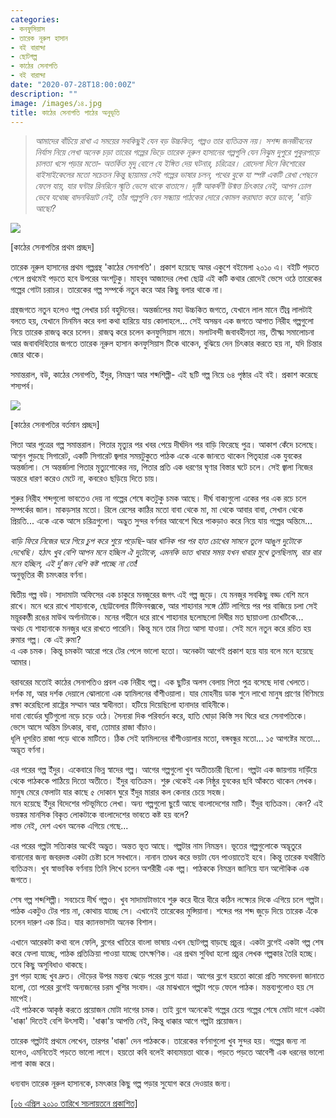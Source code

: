 ```yaml
---
categories:
- কনফুসিয়াস
- তারেক নূরুল হাসান
- বই বারান্দা
- ছোটগল্প
- কাঠের সেনাপতি
- বই বারান্দা
date: "2020-07-28T18:00:00Z"
description: ""
image: /images/১৪.jpg
title: কাঠের সেনাপতি পাঠের অনুভূতি
---
```

> _আমাদের বাঁচিয়ে রাখা এ সময়ের সবকিছুই যেন বড় উচ্চকিত, গল্পও তার ব্যতিক্রম নয়। সশব্দ জনজীবনের নির্যাস নিয়ে লেখা অনেক চড়া তারের গল্পের ভিড়ে তারেক নূরুল হাসানের গল্পগুলি যেন নিঝুম দুপুরে পুকুরপাড়ে চালতা খসে পড়ার মতো- অতর্কিত মৃদু বোলে যে ইঙ্গিত দেয় ঘটনার, চরিত্রের। রোদেলা দিনে কিশোরের বাইসাইকেলের মতো সচেতন কিন্তু ছায়াময় সেই গল্পের ভাষার চলন, পথের বুকে যা স্পষ্ট একটি রেখা পেছনে ফেলে যায়, যার ঘন্টার রিনরিনে স্মৃতি ভেসে থাকে বাতাসে। দৃষ্টি আকর্ষণী উন্মত্ত চিৎকার নেই, আপন ঢোল ভেবে যথেচ্ছ বাদনবিভ্রাট নেই, তাঁর গল্পগুলি যেন সন্ধ্যায় পাঠকের দোরে কোমল করাঘাত করে ডাকে, 'বাড়ি আছো?_

![](/images/cover.jpg)

\[কাঠের সেনাপতির প্রথম প্রচ্ছদ\]

তারেক নূরুল হাসানের প্রথম গল্পগ্রন্থ 'কাঠের সেনাপতি'। প্রকাশ হয়েছে অমর একুশে বইমেলা ২০১০ এ। বইটি পড়তে গেলে প্রথমেই পড়তে হবে উপরের অংশটুকু। মাহবুব আজাদের লেখা ছোট্ট এই কটি কথার রোদেই ভেসে ওঠে তারেকের গল্পের গোটা চরাচর। তারেকের গল্প সম্পর্কে নতুন করে আর কিছু বলার থাকে না।

গ্রন্থজগতে নতুন হলেও গল্প লেখার চর্চা বহুদিনের। অন্তর্জালের মহা উচ্চকিত জগতে, যেখানে লাল মানে তীব্র লালটাই বলতে হয়, যেখানে মিনমিন করে বলা কথা হারিয়ে যায় কোলাহলে... সেই অসম্ভব এক জগতে আপাত নিরীহ গল্পগুলো নিয়ে তারেক রাজত্ব করে চলেন। রাজত্ব করে চলেন কনফুসিয়াস নামে। মলাটবন্দী জবাবহীনতা নয়, তীক্ষ্ম সমালোচনা আর জবাবদিহিতার জগতে তারেক নূরুল হাসান কনফুসিয়াস টিকে থাকেন, বুঝিয়ে দেন চিৎকার করতে হয় না, যদি চিন্তার জোর থাকে।

সমান্তরাল, বউ, কাঠের সেনাপতি, ইঁদুর, নিমন্ত্রণ আর শব্দশিল্পী- এই ছটি গল্প নিয়ে ৬৪ পৃষ্ঠার এই বই। প্রকাশ করেছে শস্যপর্ব।

![](/images/screenshot_202018-11-07_2012-36-24.png)

\[কাঠের সেনাপতির বর্তমান প্রচ্ছদ\]

পিতা আর পুত্রের গল্প সমান্তরাল। পিতার মৃত্যুর পর খবর পেয়ে দীর্ঘদিন পর বাড়ি ফিরেছে পুত্র। আকাশ কেঁদে চলেছে। আগুন পুড়ছে সিগারেট, একটি সিগারেট জ্বলার সময়টুকুতে পাঠক একে একে জানতে থাকেন পিতৃহারা এক যুবকের অন্তর্জালা। সে অন্তর্জালা পিতার মৃত্যুশোকের নয়, পিতার প্রতি এক ধরণের ঘৃণার বিস্তার ঘটে চলে। সেই জ্বালা নিজের অন্তরে ধারণ করেও মেটে না, কবরেও ছড়িয়ে দিতে চায়।

শুরুর নিরীহ শব্দগুলো ভাবতেও দেয় না গল্পের শেষে কতটুকু চমক আছে। দীর্ঘ বাক্যগুলো একের পর এক রচে চলে সম্পর্কের জাল। মাকড়সার মতো। রিলে রেসের কাঠির মতো বাবা থেকে মা, মা থেকে আবার বাবা, সেখান থেকে প্রিয়তি... একে একে আসে চরিত্রগুলো। অদ্ভুত সুন্দর বর্ণনার আবেশে ঘিরে পাকড়াও করে নিয়ে যায় গল্পের অন্তিমে...

_বাড়ি ফিরে নিজের ঘরে গিয়ে চুপ করে শুয়ে পড়েছি-আর খানিক পর পর হাত চোখের সামনে তুলে আঙুল দুটোকে দেখেছি। হঠাৎ খুব বেশি আপন মনে হচ্ছিল ঐ দুটোকে, এমনকি ভাত খাবার সময় যখন খাবার মুখে তুলছিলাম, বার বার মনে হচ্ছিল, এই দু'জন বেশি কষ্ট পাচ্ছে না তো!_  
অনুভূতির কী চমৎকার বর্ণনা।

দ্বিতীয় গল্প বউ। সাদামাটা অফিসের এক চাকুরে মনজুরের জগৎ এই গল্প জুড়ে। যে মনজুর সবকিছু বড্ড বেশি মনে রাখে। মনে ধরে রাখে শাহানাকে, ছোট্টবেলার টিফিনবক্সকে, আর শাহানার সঙ্গে ঠোঁট লাগিয়ে পর পর বাজিয়ে চলা সেই ময়ূরকণ্ঠী রঙের মাউথ অর্গানটাকে। মনের গহীনে ধরে রাখে শাহানার ছলোছলো দিঘীর মত ছায়াওলা চোখটিকে...  
অথচ যে শাহানাকে মনজুর ধরে রাখতে পারেনি। কিন্তু মনে তার নিত্য আসা যাওয়া। সেই মনে নতুন করে রচিত হয় রুমার গল্প। কে এই রুমা?  
এ এক চমক। কিন্তু চমকটা আরো পরে টের পেলে ভালো হতো। অনেকটা আগেই প্রকাশ হয়ে যায় বলে মনে হয়েছে আমার।

বরাবরের মতোই কাঠের সেনাপতিও প্রবল এক নিরীহ গল্প। এক ছুটির অলস বেলায় পিতা পুত্র বসেছে দাবা খেলতে। দর্শক মা, আর দর্শক দেয়ালে ঝোলানো এক হ্যামিলনের বাঁশীওয়ালা। যার মোহনীয় ডাক শুনে লাখো মানুষ প্রাণের বিণিময়ে রক্ষা করেছিলো রাষ্ট্রের সম্মান আর স্বাধীনতা। হটিয়ে দিয়েছিলো হানাদার বাহিনীকে।  
দাবা বোর্ডের ঘুটিগুলো নড়ে চড়ে ওঠে। সৈন্যরা দিক পরিবর্তন করে, হাতি ঘোড়া কিস্তি সব ঘিরে ধরে সেনাপতিকে।  
ভেসে আসে অন্তিম চিৎকার, বাবা, তোমার রাজা বাঁচাও।  
ধূলি ধূসরিত রাজা পড়ে থাকে মাটিতে। ঠিক সেই হ্যামিলনের বাঁশীওয়ালার মতো, বঙ্গবন্ধুর মতো... ১৫ আগষ্টের মতো...  
অদ্ভূত বর্ণনা।

এর পরের গল্প ইঁদুর। একেবারে ভিন্ন স্বাদের গল্প। আগের গল্পগুলো খুব অতীতচারী ছিলো। গল্পটা এক জায়গায় দাড়িঁয়ে থেকে পাঠককে পাঠিয়ে দিতো অতীতে। ইঁদুর ব্যতিক্রম। শুরু থেকেই এক নিষ্ঠুর যুবকের ছবি আঁকতে থাকেন লেখক। মানুষ মেরে ফেলাটা যার কাছে ৫ দোকান ঘুরে ইঁদুর মারার কল কেনার চেয়ে সহজ।  
মনে হয়েছে ইঁদুর বিদেশের পটভূমিতে লেখা। অন্য গল্পগুলো ছুয়েঁ আছে বাংলাদেশের মাটি। ইঁদুর ব্যতিক্রম। কেন? এই ভয়ঙ্কর মানসিক বিকৃত লোকটাকে বাংলাদেশের ভাবতে কষ্ট হয় বলে?  
লাভ নেই, দেশ এখন অনেক এগিয়ে গেছে...

এর পরের গল্পটা সত্যিকার অর্থেই অদ্ভুত। অন্তত ভূত আছে। গল্পটার নাম নিমন্ত্রন। ভূতের গল্পগুলোকে অদ্ভূতুরে বানানোর জন্য জবরদস্ত একটা চেষ্টা চলে সবখানে। নানান তাণ্ডব করে ভয়টা যেন পাওয়াতেই হবে। কিন্তু তারেক যথারীতি ব্যতিক্রম। খুব স্বাভাবিক বর্ণনায় তিনি লিখে চলেন অশরীরী এক গল্প। পাঠককে নিমন্ত্রন জানিয়ে যান অলৌকিক এক জগতে।

শেষ গল্প শব্দশিল্পী। সবচেয়ে দীর্ঘ গল্পও। খুব সাদামাটাভাবে শুরু করে ধীরে ধীরে কঠিন লক্ষ্যের দিকে এগিয়ে চলে গল্পটা। পাঠক একটুও টের পায় না, কোথায় যাচ্ছে সে। এখানেই তারেকের মুন্সিয়ানা। শব্দের পর শব্দ জুড়ে দিয়ে তারেক এঁকে চলেন দারুণ এক চিত্র। যার ক্যানভাসটা অনেক বিশাল।

এখানে আরেকটা কথা বলে ফেলি, ব্লগের খাতিরে বাংলা ভাষায় এখন ছোটগল্প বাড়ছে প্রচুর। একটা ব্লগেই একটা গল্প শেষ করে ফেলা যাচ্ছে, পাঠক প্রতিক্রিয়া পাওয়া যাচ্ছে তাৎক্ষণিক। এর প্রথম সুবিধা হলো প্রচুর লেখক গল্পকার তৈরি হচ্ছে। তবে কিছু অসুবিধাও থাকছে।  
ব্লগ পড়া হচ্ছে খুব দ্রুত। দৌড়ের উপর মন্তব্য ঝেড়ে পরের ব্লগে যাত্রা। আগের ব্লগে হয়তো কারো প্রতি সমবেদনা জানাতে হলো, তো পরের ব্লগেই অন্যজনের চরম খুশির সংবাদ। এর মাঝখানে গল্পটা পড়ে ফেলে পাঠক। মন্তব্যগুলোও হয় সে মাপেই।  
এই পাঠককে আকৃষ্ঠ করতে প্রয়োজন মোটা দাগের চমক। তাই ব্লগে অনেকেই গল্পের চেয়ে গল্পের শেষে মোটা দাগে একটা 'ধাক্কা' দিতেই বেশি উৎসাহী। 'ধাক্কা'য় আপত্তি নেই, কিন্তু ধাক্কার আগে গল্পটা প্রয়োজন।

তারেক গল্পটাই প্রথমে লেখেন, তারপর 'ধাক্কা' দেন পাঠককে। তারেকের বর্ণনাগুলো খুব সুন্দর হয়। গল্পের জন্য না হলেও, এমনিতেই পড়তে ভালো লাগে। হয়তো কবি বলেই কাব্যময়তা থাকে। পড়তে পড়তে আবেশী এক ধরনের ভালো লাগা কাজ করে।

ধন্যবাদ তারেক নূরুল হাসানকে, চমৎকার কিছু গল্প পড়ার সুযোগ করে দেওয়ার জন্য।

[\[০৬ এপ্রিল ২০১০ তারিখে সচলায়তনে প্রকাশিত\]](http://www.sachalayatan.com/nazrul_islam/31330)